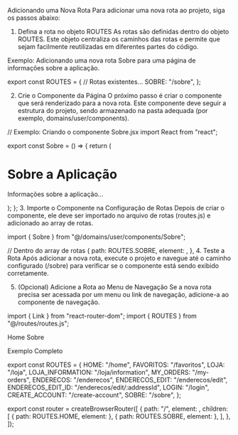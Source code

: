 Adicionando uma Nova Rota
Para adicionar uma nova rota ao projeto, siga os passos abaixo:

1. Defina a rota no objeto ROUTES
As rotas são definidas dentro do objeto ROUTES. Este objeto centraliza os caminhos das rotas e permite que sejam facilmente reutilizadas em diferentes partes do código.

Exemplo: Adicionando uma nova rota Sobre para uma página de informações sobre a aplicação.


export const ROUTES = {
  // Rotas existentes...
  SOBRE: "/sobre",
};

2. Crie o Componente da Página
O próximo passo é criar o componente que será renderizado para a nova rota. Este componente deve seguir a estrutura do projeto, sendo armazenado na pasta adequada (por exemplo, domains/user/components).


// Exemplo: Criando o componente Sobre.jsx
import React from "react";

export const Sobre = () => {
  return (
    <div>
      <h1>Sobre a Aplicação</h1>
      <p>Informações sobre a aplicação...</p>
    </div>
  );
};
3. Importe o Componente na Configuração de Rotas
Depois de criar o componente, ele deve ser importado no arquivo de rotas (routes.js) e adicionado ao array de rotas.


import { Sobre } from "@/domains/user/components/Sobre";

// Dentro do array de rotas
{
  path: ROUTES.SOBRE,
  element: <Sobre />,
},
4. Teste a Rota
Após adicionar a nova rota, execute o projeto e navegue até o caminho configurado (/sobre) para verificar se o componente está sendo exibido corretamente.

5. (Opcional) Adicione a Rota ao Menu de Navegação
Se a nova rota precisa ser acessada por um menu ou link de navegação, adicione-a ao componente de navegação.


import { Link } from "react-router-dom";
import { ROUTES } from "@/routes/routes.js";

<nav>
  <Link to={ROUTES.HOME}>Home</Link>
  <Link to={ROUTES.SOBRE}>Sobre</Link>
</nav>

Exemplo Completo

export const ROUTES = {
  HOME: "/home",
  FAVORITOS: "/favoritos",
  LOJA: "/loja",
  LOJA_INFORMATION: "/loja/information",
  MY_ORDERS: "/my-orders",
  ENDERECOS: "/enderecos",
  ENDERECOS_EDIT: "/enderecos/edit",
  ENDERECOS_EDIT_ID: "/enderecos/edit/:addressId",
  LOGIN: "/login",
  CREATE_ACCOUNT: "/create-account",
  SOBRE: "/sobre",
};

export const router = createBrowserRouter([
  {
    path: "/",
    element: <App />,
    children: [
      { path: ROUTES.HOME, element: <Home /> },
      { path: ROUTES.SOBRE, element: <Sobre /> },
    ],
  },
]);



